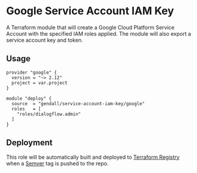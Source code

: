 # Google Service Account IAM Key

A Terraform module that will create a Google Cloud Platform Service Account with the specified IAM roles applied. The module will also export a service account key and token.

## Usage

```hcl
provider "google" {
  version = "~> 2.12"
  project = var.project
}

module "deploy" {
  source  = "gendall/service-account-iam-key/google"
  roles   = [
    "roles/dialogflow.admin"
  ]
}
```

## Deployment

This role will be automatically built and deployed to [Terraform Registry](https://registry.terraform.io/modules/gendall) when a [Semver](https://semver.org) tag is pushed to the repo.
